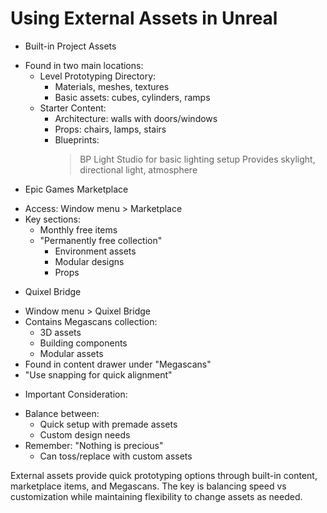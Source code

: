 # Using External Assets in Unreal

* Built-in Project Assets
 - Found in two main locations:
   * Level Prototyping Directory:
     - Materials, meshes, textures
     - Basic assets: cubes, cylinders, ramps
   * Starter Content:
     - Architecture: walls with doors/windows
     - Props: chairs, lamps, stairs
     - Blueprints: 
       > BP Light Studio for basic lighting setup
       > Provides skylight, directional light, atmosphere

* Epic Games Marketplace
 - Access: Window menu > Marketplace
 - Key sections:
   * Monthly free items
   * "Permanently free collection"
     - Environment assets
     - Modular designs
     - Props
   
* Quixel Bridge
 - Window menu > Quixel Bridge
 - Contains Megascans collection:
   * 3D assets
   * Building components
   * Modular assets
 - Found in content drawer under "Megascans"
 - "Use snapping for quick alignment"

* Important Consideration:
 - Balance between:
   * Quick setup with premade assets
   * Custom design needs
 - Remember: "Nothing is precious"
   * Can toss/replace with custom assets

External assets provide quick prototyping options through built-in content, marketplace items, and Megascans. The key is balancing speed vs customization while maintaining flexibility to change assets as needed.